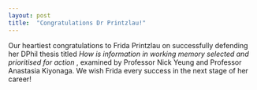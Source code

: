 ```yaml
---
layout: post
title:  "Congratulations Dr Printzlau!"
---
```


Our heartiest congratulations to Frida Printzlau on successfully defending her DPhil thesis titled <i> How is information in working memory selected and prioritised for action </i>, examined by Professor Nick Yeung and Professor Anastasia Kiyonaga.
We wish Frida every success in the next stage of her career!
